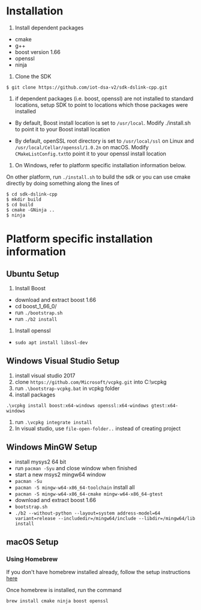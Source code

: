 # Installation

1. Install dependent packages
  * cmake
  * g++
  * boost version 1.66
  * openssl
  * ninja

1. Clone the SDK

  `$ git clone https://github.com/iot-dsa-v2/sdk-dslink-cpp.git`

1. if dependent packages (i.e. boost, openssl) are not installed to 
standard locations, setup SDK to point to locations which those packages were installed

  - By default, Boost install location is set to `/usr/local`. Modify ./install.sh to point it to your Boost install location

  - By default, openSSL root directory is set to `/usr/local/ssl` on Linux and `/usr/local/Cellar/openssl/1.0.2n` on macOS. Modify `CMakeListConfig.txt`to point it to your openssl install location

1. On Windows, refer to platform specific installation information below.

  On other platform, run ```./install.sh``` to build the sdk or you can use cmake directly by doing something along the lines of

  ```
  $ cd sdk-dslink-cpp
  $ mkdir build
  $ cd build
  $ cmake -GNinja ..
  $ ninja
  ```


# Platform specific installation information

## Ubuntu Setup
1. Install Boost
  - download and extract boost 1.66
  - cd boost_1_66_0/
  - run `./bootstrap.sh`
  - run `./b2 install`

1. Install openssl
  - `sudo apt install libssl-dev`

## Windows Visual Studio Setup

1. install visual studio 2017
1. clone `https://github.com/Microsoft/vcpkg.git`
 into C:\vcpkg
1. run `.\bootstrap-vcpkg.bat` in vcpkg folder
1. install packages
```
.\vcpkg install boost:x64-windows openssl:x64-windows gtest:x64-windows
```
1. run `.\vcpkg integrate install`
1. In visual studio, use `file-open-folder..` instead of creating project 

## Windows MinGW Setup

* install mysys2 64 bit
* run `pacman -Syu` and close window when finished
* start a new msys2 mingw64 window
* `pacman -Su`
* `pacman -S mingw-w64-x86_64-toolchain` install all
* `pacman -S mingw-w64-x86_64-cmake mingw-w64-x86_64-gtest`
* download and extract boost 1.66
* `bootstrap.sh`
* `./b2 --without-python --layout=system address-model=64 variant=release --includedir=/mingw64/include --libdir=/mingw64/lib install`

## macOS Setup

### Using Homebrew

If you don't have homebrew installed already, follow the setup instructions [here](https://brew.sh/)

Once homebrew is installed, run the command

```brew install cmake ninja boost openssl```

